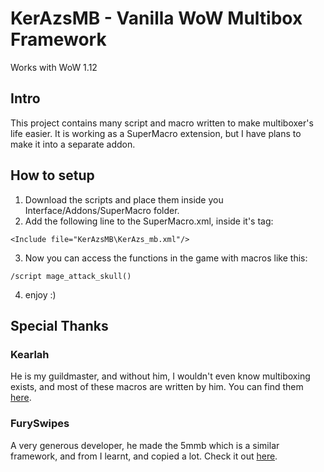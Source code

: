 # KerAzsMB - Vanilla WoW Multibox Framework

Works with WoW 1.12

## Intro
This project contains many script and macro written to make multiboxer's life easier.
It is working as a SuperMacro extension, but I have plans to make it into a separate addon.

## How to setup
1. Download the scripts and place them inside you Interface/Addons/SuperMacro folder.
2. Add the following line to the SuperMacro.xml, inside it's <UI> tag:
```
<Include file="KerAzsMB\KerAzs_mb.xml"/>
```
3. Now you can access the functions in the game with macros like this:
```
/script mage_attack_skull()
```
4. enjoy :)

## Special Thanks
### Kearlah
He is my guildmaster, and without him, I wouldn't even know multiboxing exists, and most of these macros are written by him. You can find them [here](https://github.com/KocsiLevente/multibox).
### FurySwipes
A very generous developer, he made the 5mmb which is a similar framework, and from I learnt, and copied a lot. Check it out [here](https://furyswipes.wixsite.com/mysite).

